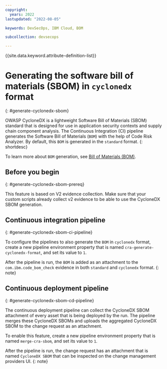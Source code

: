 ```yaml
---
copyright:
  years: 2022
lastupdated: "2022-08-05"

keywords: DevSecOps, IBM Cloud, BOM

subcollection: devsecops

---
```


{{site.data.keyword.attribute-definition-list}}

# Generating the software bill of materials (SBOM) in `cyclonedx` format
{: #generate-cyclonedx-sbom}

OWASP CycloneDX is a lightweight Software Bill of Materials (SBOM) standard that is designed for use in application security contexts and supply chain component analysis. The Continuous Integration (CI) pipeline generates the Software Bill of Materials (`BOM`) with the help of Code Risk Analyzer. By default, this `BOM` is generated in the `standard` format.
{: shortdesc}

To learn more about `BOM` generation, see [Bill of Materials (BOM)](/docs/code-risk-analyzer-cli-plugin?topic=code-risk-analyzer-cli-plugin-cra-cli-plugin#bom-generate-command).

## Before you begin
{: #generate-cyclonedx-sbom-prereq}

This feature is based on V2 evidence collection. Make sure that your custom scripts already collect v2 evidence to be able to use the CycloneDX SBOM generation.

## Continuous integration pipeline
{: #generate-cyclonedx-sbom-ci-pipeline}

To configure the pipelines to also generate the `BOM` in `cyclonedx` format, create a new pipeline environment property that is named `cra-generate-cyclonedx-format`, and set its value to `1`.

After the pipeline is run, the `BOM` is added as an attachment to the `com.ibm.code_bom_check` evidence in both `standard` and `cyclonedx` format.
{: note}

## Continuous deployment pipeline
{: #generate-cyclonedx-sbom-cd-pipeline}

The continuous deployment pipeline can collect the CycloneDX SBOM attachment of every asset that is being deployed by the run. The pipeline merges these CycloneDX SBOMs and uploads the aggregated CycloneDX SBOM to the change request as an attachment.

To enable this feature, create a new pipeline environment property that is named `merge-cra-sbom`, and set its value to `1`.

After the pipeline is run, the change request has an attachment that is named `CycloneDX SBOM` that can be inspected on the change management providers UI.
{: note}
